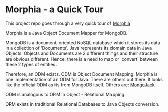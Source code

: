 # Morphia - a Quick Tour

This project repo goes through a very quick tour of [Morphia](http://mongodb.github.io/morphia/)

Morphia is a Java Object Document Mapper for MongoDB. 

MongoDB is a document-oriented NoSQL database which it stores its data in a collection of 'Documents'. Java represents its domain data in Java Objects. Objects and Documents are 2 different things and their structure are obvious different. Hence, there is a need to map or 'convert' between these 2 types of entities.

Therefore, an ODM exists. ODM is Object Document Mapping. Morphia is one implementation of an ODM for Java. There are others out there.
It looks like the official ODM as its from MongoDB itself. Others are: [MongoJack](http://mongojack.org/index.html)

ODM is analogous to ORM in Object - Relational Mapping.

ORM exists in traditional Relational Databases to Java Objects conversion.

